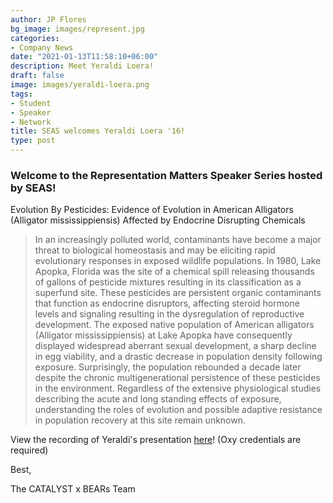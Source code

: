 ```yaml
---
author: JP Flores
bg_image: images/represent.jpg
categories:
- Company News
date: "2021-01-13T11:58:10+06:00"
description: Meet Yeraldi Loera!
draft: false
image: images/yeraldi-loera.png
tags:
- Student
- Speaker
- Network
title: SEAS welcomes Yeraldi Loera '16!
type: post
---
```


### Welcome to the Representation Matters Speaker Series hosted by SEAS!
</p>

Evolution By Pesticides: Evidence of Evolution in American Alligators (Alligator mississippiensis) Affected by Endocrine Disrupting Chemicals 

 </p>

> In an increasingly polluted world, contaminants have become a major threat to biological homeostasis and may be eliciting rapid evolutionary responses in exposed wildlife populations. In 1980, Lake Apopka, Florida was the site of a chemical spill releasing thousands of gallons of pesticide mixtures resulting in its classification as a superfund site. These pesticides are persistent organic contaminants that function as endocrine disruptors, affecting steroid hormone levels and signaling resulting in the dysregulation of reproductive development. The exposed native population of American alligators (Alligator mississippiensis) at Lake Apopka have consequently displayed widespread aberrant sexual development, a sharp decline in egg viability, and a drastic decrease in population density following exposure. Surprisingly, the population rebounded a decade later despite the chronic multigenerational persistence of these pesticides in the environment. Regardless of the extensive physiological studies describing the acute and long standing effects of exposure, understanding the roles of evolution and possible adaptive resistance in population recovery at this site remain unknown. 

</p>

View the recording of Yeraldi's presentation [here](https://oxy.hosted.panopto.com/Panopto/Pages/Viewer.aspx?pid=c483bab7-cbf7-45a6-b1d1-acc5001354ad)! (Oxy credentials are required)


Best,

The CATALYST x BEARs Team
</p>
